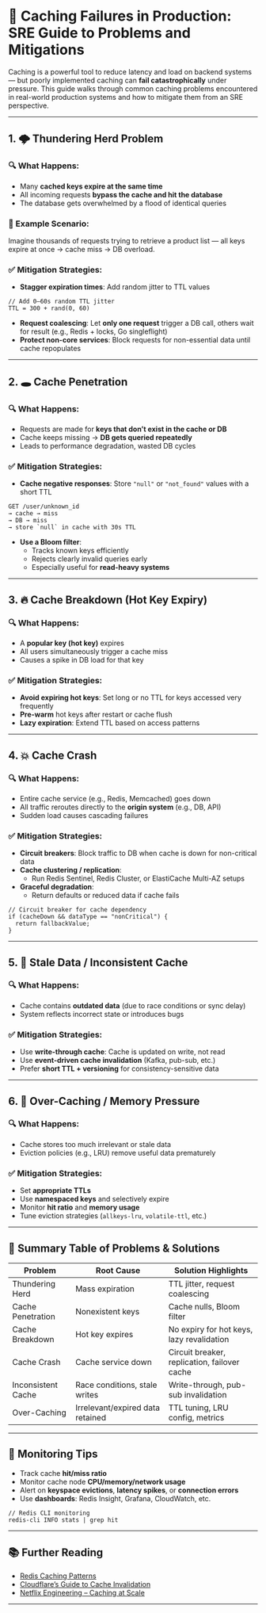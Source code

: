 # 🚨 Caching Failures in Production: SRE Guide to Problems and Mitigations

Caching is a powerful tool to reduce latency and load on backend systems — but poorly implemented caching can **fail catastrophically** under pressure. This guide walks through common caching problems encountered in real-world production systems and how to mitigate them from an SRE perspective.

---

## 1. 🌩️ **Thundering Herd Problem**

### 🔍 What Happens:
- Many **cached keys expire at the same time**
- All incoming requests **bypass the cache and hit the database**
- The database gets overwhelmed by a flood of identical queries

### 🧠 Example Scenario:
Imagine thousands of requests trying to retrieve a product list — all keys expire at once → cache miss → DB overload.

### ✅ Mitigation Strategies:
- **Stagger expiration times**: Add random jitter to TTL values
```
// Add 0–60s random TTL jitter
TTL = 300 + rand(0, 60)
```

- **Request coalescing**: Let **only one request** trigger a DB call, others wait for result (e.g., Redis + locks, Go singleflight)
- **Protect non-core services**: Block requests for non-essential data until cache repopulates

---

## 2. 🕳️ **Cache Penetration**

### 🔍 What Happens:
- Requests are made for **keys that don’t exist in the cache or DB**
- Cache keeps missing → **DB gets queried repeatedly**
- Leads to performance degradation, wasted DB cycles

### ✅ Mitigation Strategies:
- **Cache negative responses**: Store `"null"` or `"not_found"` values with a short TTL
```
GET /user/unknown_id  
→ cache → miss  
→ DB → miss  
→ store `null` in cache with 30s TTL
```

- **Use a Bloom filter**:
  - Tracks known keys efficiently
  - Rejects clearly invalid queries early
  - Especially useful for **read-heavy systems**

---

## 3. 🔥 **Cache Breakdown (Hot Key Expiry)**

### 🔍 What Happens:
- A **popular key (hot key)** expires
- All users simultaneously trigger a cache miss
- Causes a spike in DB load for that key

### ✅ Mitigation Strategies:
- **Avoid expiring hot keys**: Set long or no TTL for keys accessed very frequently
- **Pre-warm** hot keys after restart or cache flush
- **Lazy expiration**: Extend TTL based on access patterns

---

## 4. 💥 **Cache Crash**

### 🔍 What Happens:
- Entire cache service (e.g., Redis, Memcached) goes down
- All traffic reroutes directly to the **origin system** (e.g., DB, API)
- Sudden load causes cascading failures

### ✅ Mitigation Strategies:
- **Circuit breakers**: Block traffic to DB when cache is down for non-critical data
- **Cache clustering / replication**:
  - Run Redis Sentinel, Redis Cluster, or ElastiCache Multi-AZ setups
- **Graceful degradation**:
  - Return defaults or reduced data if cache fails

```
// Circuit breaker for cache dependency
if (cacheDown && dataType == "nonCritical") {
  return fallbackValue;
}
```

---

## 5. 🧟 **Stale Data / Inconsistent Cache**

### 🔍 What Happens:
- Cache contains **outdated data** (due to race conditions or sync delay)
- System reflects incorrect state or introduces bugs

### ✅ Mitigation Strategies:
- Use **write-through cache**: Cache is updated on write, not read
- Use **event-driven cache invalidation** (Kafka, pub-sub, etc.)
- Prefer **short TTL + versioning** for consistency-sensitive data

---

## 6. 🧠 **Over-Caching / Memory Pressure**

### 🔍 What Happens:
- Cache stores too much irrelevant or stale data
- Eviction policies (e.g., LRU) remove useful data prematurely

### ✅ Mitigation Strategies:
- Set **appropriate TTLs**
- Use **namespaced keys** and selectively expire
- Monitor **hit ratio** and **memory usage**
- Tune eviction strategies (`allkeys-lru`, `volatile-ttl`, etc.)

---

## 🧰 Summary Table of Problems & Solutions

| Problem               | Root Cause                       | Solution Highlights                            |
|-----------------------|----------------------------------|------------------------------------------------|
| Thundering Herd       | Mass expiration                  | TTL jitter, request coalescing                 |
| Cache Penetration     | Nonexistent keys                 | Cache nulls, Bloom filter                      |
| Cache Breakdown       | Hot key expires                  | No expiry for hot keys, lazy revalidation      |
| Cache Crash           | Cache service down               | Circuit breaker, replication, failover cache   |
| Inconsistent Cache    | Race conditions, stale writes    | Write-through, pub-sub invalidation            |
| Over-Caching          | Irrelevant/expired data retained | TTL tuning, LRU config, metrics                |

---

## 🧪 Monitoring Tips

- Track cache **hit/miss ratio**
- Monitor cache node **CPU/memory/network usage**
- Alert on **keyspace evictions**, **latency spikes**, or **connection errors**
- Use **dashboards**: Redis Insight, Grafana, CloudWatch, etc.

```
// Redis CLI monitoring
redis-cli INFO stats | grep hit
```

---

## 📚 Further Reading

- [Redis Caching Patterns](https://redis.io/docs/)
- [Cloudflare’s Guide to Cache Invalidation](https://developers.cloudflare.com/cache/)
- [Netflix Engineering – Caching at Scale](https://netflixtechblog.com/)

---
